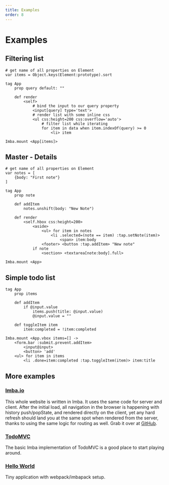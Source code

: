 ```yaml
---
title: Examples
order: 8
---
```


# Examples

## Filtering list

```text
# get name of all properties on Element
var items = Object.keys(Element:prototype).sort

tag App
    prop query default: ""

    def render
        <self>
            # bind the input to our query property
            <input[query] type='text'>
            # render list with some inline css
            <ul css:height=200 css:overflow='auto'>
                # filter list while iterating
                for item in data when item.indexOf(query) >= 0
                    <li> item

Imba.mount <App[items]>
```

## Master - Details

```text
# get name of all properties on Element
var notes = [
    {body: "First note"}
]

tag App
    prop note

    def addItem
        notes.unshift(body: "New Note")

    def render
        <self.hbox css:height=200>
            <aside>
                <ul> for item in notes
                    <li .selected=(note == item) :tap.setNote(item)>
                        <span> item:body
                <footer> <button :tap.addItem> "New note"
            if note
                <section> <textarea[note:body].full>

Imba.mount <App>
```

## Simple todo list

```text
tag App
    prop items

    def addItem
        if @input.value
            items.push(title: @input.value)
            @input.value = ""

    def toggleItem item
        item:completed = !item:completed

Imba.mount <App.vbox items=[] ->
    <form.bar :submit.prevent.addItem>
        <input@input>
        <button> 'add'
    <ul> for item in items
        <li .done=item:completed :tap.toggleItem(item)> item:title
```

## More examples

### [Imba.io](https://github.com/somebee/imba.io)

This whole website is written in Imba. It uses the same code for server and client. After the initial load, all navigation in the browser is happening with history push/popState, and rendered directly on the client, yet any hard refresh should land you at the same spot when rendered from the server, thanks to using the same logic for routing as well. Grab it over at [GitHub](https://github.com/somebee/imba.io).

### [TodoMVC](https://github.com/somebee/todomvc-imba)

The basic Imba implementation of TodoMVC is a good place to start playing around.

### [Hello World](https://github.com/imba/hello-world-imba)

Tiny application with webpack/imbapack setup.

